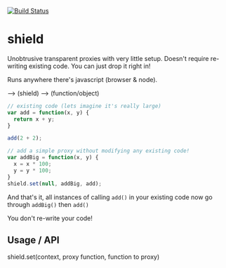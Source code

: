[![Build Status](https://travis-ci.org/lovebear/shield.png)](https://travis-ci.org/lovebear/shield)

# shield

Unobtrusive transparent proxies with very little setup. Doesn't require re-writing existing code. You can just drop it right in!

Runs anywhere there's javascript (browser & node).

--> (shield) --> (function/object)


```js
// existing code (lets imagine it's really large)
var add = function(x, y) {
  return x + y;
}

add(2 + 2);

// add a simple proxy without modifying any existing code!
var addBig = function(x, y) { 
  x = x * 100;
  y = y * 100;
}
shield.set(null, addBig, add);
```
And that's it, all instances of calling `add()` in your existing code now go through `addBig()` then `add()`

You don't re-write your code!


## Usage / API

shield.set(context, proxy function, function to proxy)

